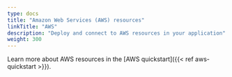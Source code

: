 ```yaml
---
type: docs
title: "Amazon Web Services (AWS) resources"
linkTitle: "AWS"
description: "Deploy and connect to AWS resources in your application"
weight: 300
---
```


Learn more about AWS resources in the [AWS quickstart]({{< ref aws-quickstart >}}).